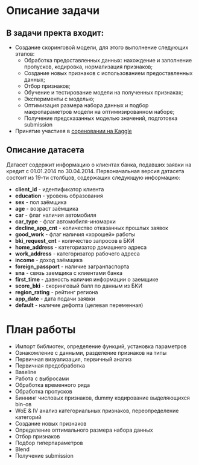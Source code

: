 # Описание задачи
## В задачи пректа входит:
- Создание скоринговой модели, для этого выполнение следующих этапов:
    - Обработка предоставленных данных: нахождение и заполнение пропусков, кодировка, нормализация признаков;
    - Создание новых признаков с использованием предоставленных данных;
    - Отбор признаков;
    - Обучение и тестирование модели на полученных признаках;
    - Эксперименты с моделью;
    - Оптимизация размера набора данных и подбор макропараметров модели на оптимизированном наборе;
    - Получение предсказанных моделью значений, подготовка submission
- Принятие участиея в [сореновании на Kaggle](https://www.kaggle.com/c/sf-scoring)  

## Описание датасета
Датасет содержит информацию о клиентах банка, подавших заявки на кредит с 01.01.2014 по 30.04.2014. Первоначальная 
версия датасета состоит из 19-ти столбцов, содержащих следующую информацию:
- **client_id** - идентификатор клиента
- **education** - уровень образования
- **sex** - пол заёмщика
- **age** - возраст заёмщика
- **car** - флаг наличия автомобиля
- **car_type**	- флаг автомобиля-иномарки
- **decline_app_cnt** - количество отказанных прошлых заявок
- **good_work** - флаг наличия «хорошей» работы
- **bki_request_cnt** - количество запросов в БКИ
- **home_address** - категоризатор домашнего адреса
- **work_address** - категоризатор рабочего адреса
- **income** - доход заёмщика
- **foreign_passport** - наличие загранпаспорта
- **sna** - связь заемщика с клиентами банка
- **first_time** - давность наличия информации о заемщике
- **score_bki** - скоринговый балл по данным из БКИ
- **region_rating** - рейтинг региона
- **app_date** - дата подачи заявки
- **default** - наличие дефолта (целевая переменная)

# План работы
- Импорт библиотек, определение функций, установка параметров
- Ознакомление с данными, разделение признаков на типы 
- Первичная визуализация, первичный анализ
- Первичная предобработка
- Baseline
- Работа с  выбросами
- Обработка временного ряда
- Обработка пропусков
- Биннинг числовых признаков, dummy кодирование выделяющихся bin-ов
- WoE & IV анализ категориальных признаков, переопределение категорий
- Создание новых признаков
- Определение оптимального размера набора данных
- Отбор признаков
- Подбор гиперпараметров
- Blend
- Получение submission


